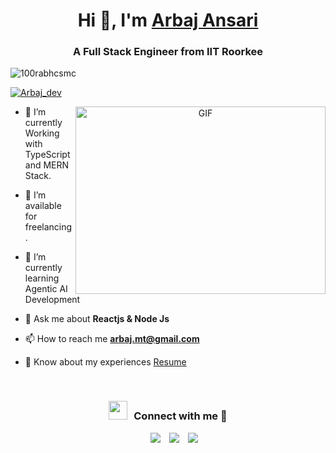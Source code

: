 <h1 align="center">Hi 👋, I'm <a href="https://linkedin.com/in/arbaj-ansari-iitr" target="blank">
Arbaj Ansari</a></h1>
<h3 align="center">A Full Stack Engineer from IIT Roorkee </h3>

<p align="left"> <img src="https://komarev.com/ghpvc/?username=ArbajAnsari19&label=Profile%20views&color=0e75b6&style=flat" alt="100rabhcsmc" /> </p>

<p align="left"> <a href="https://x.com/Arbaj_dev" target="blank"><img src="https://img.shields.io/twitter/follow/Arbaj_dev?logo=twitter&style=for-the-badge" alt="Arbaj_dev" /></a> </p>

<a target="_blank" align="center">
  <img align="right" top="500" height="300" width="400" alt="GIF" src="https://media.giphy.com/media/SWoSkN6DxTszqIKEqv/giphy.gif">
</a>


- 🌱 I’m currently Working with TypeScript and MERN Stack.

- 🤝 I’m available for freelancing.

- 🌱 I’m currently learning Agentic AI Development

- 💬 Ask me about **Reactjs & Node Js**

- 📫 How to reach me **arbaj.mt@gmail.com**

- 📄 Know about my experiences <a href="https://drive.google.com/file/d/1PNT8A5_MyNKWIM0RdRDUbjiw8DTG1Arx/view?usp=sharing" target="blank">Resume</a>
<br/>
<h3 align="center" > <img src="https://media.giphy.com/media/iY8CRBdQXODJSCERIr/giphy.gif" width="30" height="30" style="margin-right: 10px;">Connect with me 🤝 </h3>

<p align="center">

 <div align="center"  class="icons-social" style="margin-left: 10px;">
        <a style="margin-left: 10px;"  target="_blank" href="https://linkedin.com/in/arbaj-ansari-iitr">
			<img src="https://img.icons8.com/doodle/40/000000/linkedin--v2.png"></a>
        <a style="margin-left: 10px;" target="_blank" href="https://github.com/ArbajAnsari19">
		<img src="https://img.icons8.com/doodle/40/000000/github--v1.png"></a>
		<a style="margin-left: 10px;" target="_blank" href="https://twitter.com/Arbaj_dev">
			<img src="https://img.icons8.com/doodle/1x/twitter-squared--v2.png" ></a>
      </div>

</p>
